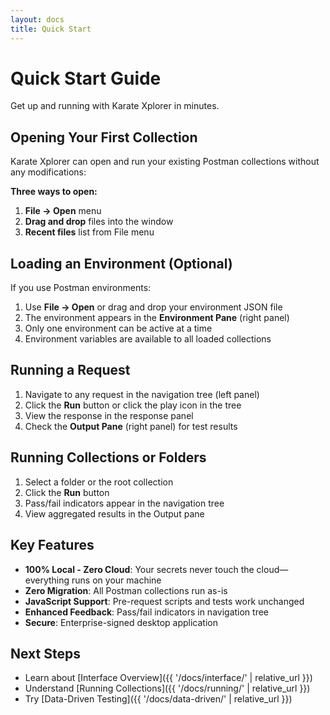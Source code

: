 ```yaml
---
layout: docs
title: Quick Start
---
```


# Quick Start Guide

Get up and running with Karate Xplorer in minutes.

## Opening Your First Collection

Karate Xplorer can open and run your existing Postman collections without any modifications:

**Three ways to open:**
1. **File → Open** menu
2. **Drag and drop** files into the window
3. **Recent files** list from File menu

## Loading an Environment (Optional)

If you use Postman environments:

1. Use **File → Open** or drag and drop your environment JSON file
2. The environment appears in the **Environment Pane** (right panel)
3. Only one environment can be active at a time
4. Environment variables are available to all loaded collections

## Running a Request

1. Navigate to any request in the navigation tree (left panel)
2. Click the **Run** button or click the play icon in the tree
3. View the response in the response panel
4. Check the **Output Pane** (right panel) for test results

## Running Collections or Folders

1. Select a folder or the root collection
2. Click the **Run** button
3. Pass/fail indicators appear in the navigation tree
4. View aggregated results in the Output pane

## Key Features

- **100% Local - Zero Cloud**: Your secrets never touch the cloud—everything runs on your machine
- **Zero Migration**: All Postman collections run as-is
- **JavaScript Support**: Pre-request scripts and tests work unchanged
- **Enhanced Feedback**: Pass/fail indicators in navigation tree
- **Secure**: Enterprise-signed desktop application

## Next Steps

- Learn about [Interface Overview]({{ '/docs/interface/' | relative_url }})
- Understand [Running Collections]({{ '/docs/running/' | relative_url }})
- Try [Data-Driven Testing]({{ '/docs/data-driven/' | relative_url }})
